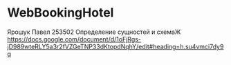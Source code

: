 # WebBookingHotel
Ярошук Павел 253502
Определение сущностей и схемаЖ
https://docs.google.com/document/d/1oFjRgs-jD989wteRLY5a3r2fVZGeTNP33dKtopdNqhY/edit#heading=h.su4vmci7dy9q
